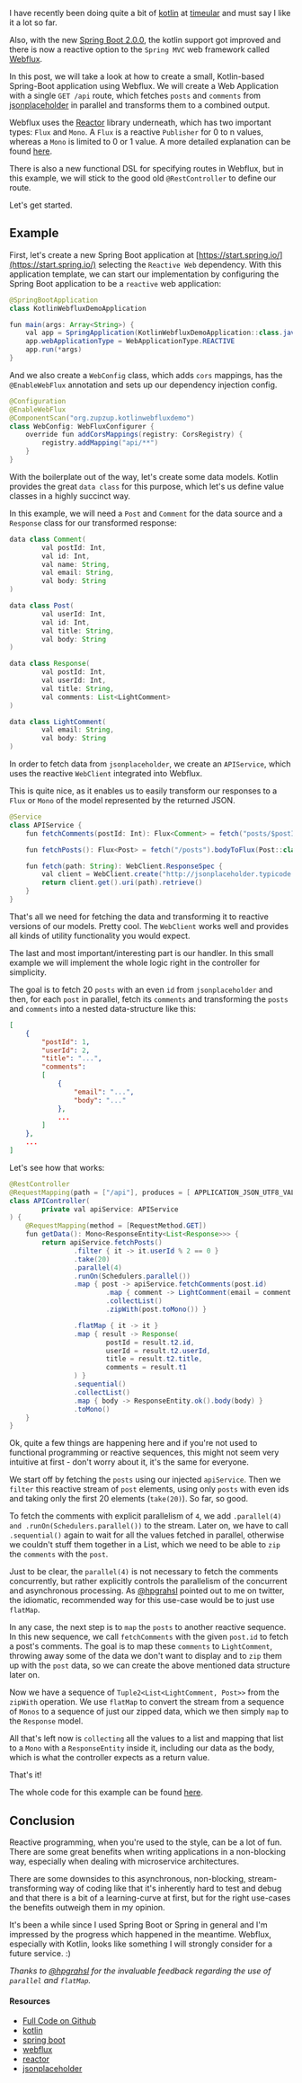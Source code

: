 I have recently been doing quite a bit of [kotlin](http://kotlinlang.org/) at [timeular](https://timeular.com/) and must say I like it a lot so far.

Also, with the new [Spring Boot 2.0.0](https://projects.spring.io/spring-boot/), the kotlin support got improved and there is now a reactive option to the `Spring MVC` web framework called [Webflux](https://docs.spring.io/spring-framework/docs/5.0.5.BUILD-SNAPSHOT/spring-framework-reference/web-reactive.html#spring-webflux).

In this post, we will take a look at how to create a small, Kotlin-based Spring-Boot application using Webflux. We will create a Web Application with a single `GET /api` route, which fetches `posts` and `comments` from [jsonplaceholder](http://jsonplaceholder.typicode.com/) in parallel and transforms them to a combined output.

Webflux uses the [Reactor](https://projectreactor.io/) library underneath, which has two important types: `Flux` and `Mono`. A `Flux` is a reactive `Publisher` for 0 to n values, whereas a `Mono` is limited to 0 or 1 value. A more detailed explanation can be found [here](https://github.com/reactor/reactor-core).

There is also a new functional DSL for specifying routes in Webflux, but in this example, we will stick to the good old `@RestController` to define our route.

Let's get started.

## Example 

First, let's create a new Spring Boot application at [https://start.spring.io/](https://start.spring.io/) selecting the `Reactive Web` dependency. With this application template, we can start our implementation by configuring the Spring Boot application to be a `reactive` web application:

```java
@SpringBootApplication
class KotlinWebfluxDemoApplication

fun main(args: Array<String>) {
    val app = SpringApplication(KotlinWebfluxDemoApplication::class.java)
    app.webApplicationType = WebApplicationType.REACTIVE
    app.run(*args)
}
```

And we also create a `WebConfig` class, which adds `cors` mappings, has the `@EnableWebFlux` annotation and sets up our dependency injection config.

```java
@Configuration
@EnableWebFlux
@ComponentScan("org.zupzup.kotlinwebfluxdemo")
class WebConfig: WebFluxConfigurer {
    override fun addCorsMappings(registry: CorsRegistry) {
        registry.addMapping("api/**")
    }
}
```

With the boilerplate out of the way, let's create some data models. Kotlin provides the great `data class` for this purpose, which let's us define value classes in a highly succinct way.

In this example, we will need a `Post` and `Comment` for the data source and a `Response` class for our transformed response:

```java
data class Comment(
        val postId: Int,
        val id: Int,
        val name: String,
        val email: String,
        val body: String
)

data class Post(
        val userId: Int,
        val id: Int,
        val title: String,
        val body: String
)

data class Response(
        val postId: Int,
        val userId: Int,
        val title: String,
        val comments: List<LightComment>
)

data class LightComment(
        val email: String,
        val body: String
)
```

In order to fetch data from `jsonplaceholder`, we create an `APIService`, which uses the reactive `WebClient` integrated into Webflux.

This is quite nice, as it enables us to easily transform our responses to a `Flux` or `Mono` of the model represented by the returned JSON.

```java
@Service
class APIService {
    fun fetchComments(postId: Int): Flux<Comment> = fetch("posts/$postId/comments").bodyToFlux(Comment::class.java)

    fun fetchPosts(): Flux<Post> = fetch("/posts").bodyToFlux(Post::class.java)

    fun fetch(path: String): WebClient.ResponseSpec {
        val client = WebClient.create("http://jsonplaceholder.typicode.com/")
        return client.get().uri(path).retrieve()
    }
}
```

That's all we need for fetching the data and transforming it to reactive versions of our models. Pretty cool. The `WebClient` works well and provides all kinds of utility functionality you would expect.

The last and most important/interesting part is our handler. In this small example we will implement the whole logic right in the controller for simplicity.

The goal is to fetch 20 `posts` with an even `id` from `jsonplaceholder` and then, for each `post` in parallel, fetch its `comments` and transforming the `posts` and `comments` into a nested data-structure like this:

```json
[
    {
        "postId": 1,
        "userId": 2,
        "title": "...",
        "comments":
        [
            {
                "email": "...",
                "body": "..."
            },
            ...
        ]
    },
    ...
]
```

Let's see how that works:

```java
@RestController
@RequestMapping(path = ["/api"], produces = [ APPLICATION_JSON_UTF8_VALUE ])
class APIController(
        private val apiService: APIService
) {
    @RequestMapping(method = [RequestMethod.GET])
    fun getData(): Mono<ResponseEntity<List<Response>>> {
        return apiService.fetchPosts()
                .filter { it -> it.userId % 2 == 0 }
                .take(20)
                .parallel(4)
                .runOn(Schedulers.parallel())
                .map { post -> apiService.fetchComments(post.id)
                        .map { comment -> LightComment(email = comment.email, body = comment.body) }
                        .collectList()
                        .zipWith(post.toMono()) }

                .flatMap { it -> it }
                .map { result -> Response(
                        postId = result.t2.id,
                        userId = result.t2.userId,
                        title = result.t2.title,
                        comments = result.t1
                ) }
                .sequential()
                .collectList()
                .map { body -> ResponseEntity.ok().body(body) }
                .toMono()
    }
}
```

Ok, quite a few things are happening here and if you're not used to functional programming or reactive sequences, this might not seem very intuitive at first - don't worry about it, it's the same for everyone.

We start off by fetching the `posts` using our injected `apiService`. Then we `filter` this reactive stream of `post` elements, using only `posts` with even ids and taking only the first 20 elements (`take(20)`). So far, so good.

To fetch the comments with explicit parallelism of `4`, we add `.parallel(4) and .runOn(Schedulers.parallel())` to the stream. Later on, we have to call `.sequential()` again to wait for all the values fetched in parallel, otherwise we couldn't stuff them together in a List, which we need to be able to `zip` the `comments` with the `post`.

Just to be clear, the `parallel(4)` is not necessary to fetch the comments concurrently, but rather explicitly controls the parallelism of the concurrent and asynchronous processing. As [@hpgrahsl](https://twitter.com/hpgrahsl) pointed out to me on twitter, the idiomatic, recommended way for this use-case would be to just use `flatMap`.

In any case, the next step is to `map` the `posts` to another reactive sequence. In this new sequence, we call `fetchComments` with the given `post.id` to fetch a post's comments. The goal is to map these `comments` to `LightComment`, throwing away some of the data we don't want to display and to `zip` them up with the `post` data, so we can create the above mentioned data structure later on.

Now we have a sequence of `Tuple2<List<LightComment, Post>>` from the `zipWith` operation. We use `flatMap` to convert the stream from a sequence of `Monos` to a sequence of just our zipped data, which we then simply `map` to the `Response` model.

All that's left now is `collecting` all the values to a list and mapping that list to a `Mono` with a `ResponseEntity` inside it, including our data as the body, which is what the controller expects as a return value.

That's it!

The whole code for this example can be found [here](https://github.com/zupzup/kotlin-webflux-example).

## Conclusion 

Reactive programming, when you're used to the style, can be a lot of fun. There are some great benefits when writing applications in a non-blocking way, especially when dealing with microservice architectures.

There are some downsides to this asynchronous, non-blocking, stream-transforming way of coding like that it's inherently hard to test and debug and that there is a bit of a learning-curve at first, but for the right use-cases the benefits outweigh them in my opinion.

It's been a while since I used Spring Boot or Spring in general and I'm impressed by the progress which happened in the meantime. Webflux, especially with Kotlin, looks like something I will strongly consider for a future service. :)

*Thanks to [@hpgrahsl](https://twitter.com/hpgrahsl) for the invaluable feedback regarding the use of `parallel` and `flatMap`.*

#### Resources

* [Full Code on Github](https://github.com/zupzup/kotlin-webflux-example)
* [kotlin](http://kotlinlang.org/)
* [spring boot](https://projects.spring.io/spring-boot/)
* [webflux](https://docs.spring.io/spring-framework/docs/5.0.5.BUILD-SNAPSHOT/spring-framework-reference/web-reactive.html#spring-webflux)
* [reactor](https://projectreactor.io/)
* [jsonplaceholder](http://jsonplaceholder.typicode.com/)
